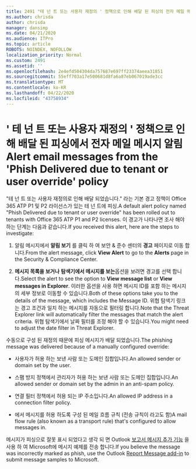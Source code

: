 ```yaml
---
title: 2491 "테 넌 트 또는 사용자 재정의 ' 정책으로 인해 배달 된 피싱의 전자 메일 메시지
ms.author: chrisda
author: chrisda
manager: dansimp
ms.date: 04/21/2020
ms.audience: ITPro
ms.topic: article
ROBOTS: NOINDEX, NOFOLLOW
localization_priority: Normal
ms.custom: 2491
ms.assetid: ''
ms.openlocfilehash: 2e4efd504304da757687e697ff23374aeea31851
ms.sourcegitcommit: 55eff703a17e500681d8fa6a87eb067019ade3cc
ms.translationtype: MT
ms.contentlocale: ko-KR
ms.lasthandoff: 04/22/2020
ms.locfileid: "43758934"
---
```

# <a name="alert-email-messages-from-the-phish-delivered-due-to-tenant-or-user-override-policy"></a><span data-ttu-id="f7a20-102">' 테 넌 트 또는 사용자 재정의 ' 정책으로 인해 배달 된 피싱에서 전자 메일 메시지 알림</span><span class="sxs-lookup"><span data-stu-id="f7a20-102">Alert email messages from the 'Phish Delivered due to tenant or user override' policy</span></span>

<span data-ttu-id="f7a20-103">"테 넌 트 또는 사용자 재정의로 인해 배달 되었습니다." 라는 기본 경고 정책이 Office 365 ATP P1 및 P2 라이선스가 있는 테 넌 트에 피싱.</span><span class="sxs-lookup"><span data-stu-id="f7a20-103">A default alert policy named "Phish Delivered due to tenant or user override" has been rolled out to tenants with Office 365 ATP P1 and P2 licenses.</span></span> <span data-ttu-id="f7a20-104">이 경고가 나타나면 조사 해야 하는 단계는 다음과 같습니다.</span><span class="sxs-lookup"><span data-stu-id="f7a20-104">If you received this alert, here are the steps to investigate:</span></span>

1. <span data-ttu-id="f7a20-105">알림 메시지에서 **알림 보기** 를 클릭 하 여 보안 & 준수 센터의 **경고** 페이지로 이동 합니다.</span><span class="sxs-lookup"><span data-stu-id="f7a20-105">From the alert message, click **View Alert** to go to the **Alerts** page in the Security & Compliance Center.</span></span>

2. <span data-ttu-id="f7a20-106">**메시지 목록을 보거나** **탐색기에서 메시지를 보는**옵션을 보려면 경고를 선택 합니다.</span><span class="sxs-lookup"><span data-stu-id="f7a20-106">Select the alert to see the option to **View message list** or **View messages in Explorer**.</span></span> <span data-ttu-id="f7a20-107">이러한 옵션을 사용 하면 메시지 ID를 포함 하는 메시지의 세부 정보로 이동할 수 있습니다.</span><span class="sxs-lookup"><span data-stu-id="f7a20-107">Both of these options take you to the details of the message, which includes the Message ID.</span></span> <span data-ttu-id="f7a20-108">위협 탐색기 링크는 경고 조건과 일치 하는 메시지를 자동으로 필터링 합니다.</span><span class="sxs-lookup"><span data-stu-id="f7a20-108">Note that the Threat Explorer link will automatically filter the messages that match the alert criteria.</span></span> <span data-ttu-id="f7a20-109">위협 탐색기에서 날짜 필터를 조정 해야 할 수 있습니다.</span><span class="sxs-lookup"><span data-stu-id="f7a20-109">You might need to adjust the date filter in Threat Explorer.</span></span>

<span data-ttu-id="f7a20-110">수동으로 구성 된 재정의 때문에 피싱 메시지가 배달 되었습니다.</span><span class="sxs-lookup"><span data-stu-id="f7a20-110">The phishing message was delivered because of a manually configured override:</span></span>

- <span data-ttu-id="f7a20-111">사용자가 허용 하는 보낸 사람 또는 도메인 집합입니다.</span><span class="sxs-lookup"><span data-stu-id="f7a20-111">An allowed sender or domain set by the user.</span></span>

- <span data-ttu-id="f7a20-112">스팸 방지 정책에서 관리자가 허용 하는 보낸 사람 또는 도메인 집합입니다.</span><span class="sxs-lookup"><span data-stu-id="f7a20-112">An allowed sender or domain set by the admin in an anti-spam policy.</span></span>

- <span data-ttu-id="f7a20-113">연결 필터 정책에서 허용 되는 IP 주소입니다.</span><span class="sxs-lookup"><span data-stu-id="f7a20-113">An allowed IP address in a connection filter policy.</span></span>

- <span data-ttu-id="f7a20-114">에서 메시지를 허용 하도록 구성 된 메일 흐름 규칙 (전송 규칙이 라고도 함)</span><span class="sxs-lookup"><span data-stu-id="f7a20-114">A mail flow rule (also known as a transport rule) that's configured to allow messages in.</span></span>

<span data-ttu-id="f7a20-115">메시지가 피싱으로 잘못 표시 되었다고 생각 되 면 Outlook [보고서 메시지 추가 기능](https://support.office.com/article/b5caa9f1-cdf3-4443-af8c-ff724ea719d2) 을 사용 하 여 Microsoft에 메시지 예제를 전송 합니다.</span><span class="sxs-lookup"><span data-stu-id="f7a20-115">If you believe the message was incorrectly marked as phish, use the Outlook [Report Message add-in](https://support.office.com/article/b5caa9f1-cdf3-4443-af8c-ff724ea719d2) to submit message samples to Microsoft.</span></span>
